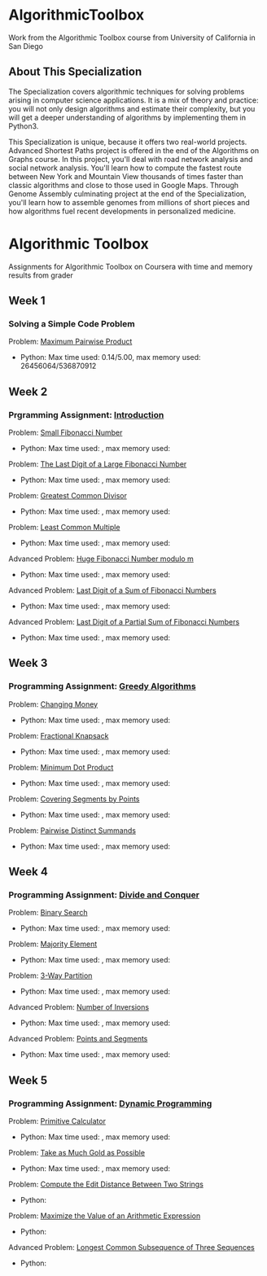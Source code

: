 # AlgorithmicToolbox
Work from the Algorithmic Toolbox course from University of California in San Diego

## About This Specialization
The Specialization covers algorithmic techniques for solving problems arising in computer science applications. It is a mix of theory and practice: you will not only design algorithms and estimate their complexity, but you will get a deeper understanding of algorithms by implementing them in Python3.

This Specialization is unique, because it offers two real-world projects. Advanced Shortest Paths project is offered in the end of the Algorithms on Graphs course. In this project, you'll deal with road network analysis and social network analysis. You'll learn how to compute the fastest route between New York and Mountain View thousands of times faster than classic algorithms and close to those used in Google Maps. Through Genome Assembly culminating project at the end of the Specialization, you'll learn how to assemble genomes from millions of short pieces and how algorithms fuel recent developments in personalized medicine.

# Algorithmic Toolbox
Assignments for Algorithmic Toolbox on Coursera with time and memory results from grader </br>

## Week 1
### Solving a Simple Code Problem
Problem: [Maximum Pairwise Product](https://github.com/mablatnik/Data-Structures-And-Algorithms/tree/master/algorithmic_toolbox/week_1/maximum_pairwise_product)

* Python: Max time used: 0.14/5.00, max memory used: 26456064/536870912

## Week 2
###  Prgramming Assignment: [Introduction](https://github.com/mablatnik/Data-Structures-And-Algorithms/blob/master/algorithmic_toolbox/week_2/01_introduction_problems.pdf)
Problem: [Small Fibonacci Number](https://github.com/mablatnik/Data-Structures-And-Algorithms/tree/master/algorithmic_toolbox/week_2/01_introduction_starter_files/fibonacci) </br>

* Python: Max time used: , max memory used: 

Problem: [The Last Digit of a Large Fibonacci Number](https://github.com/mablatnik/Data-Structures-And-Algorithms/tree/master/algorithmic_toolbox/week_2/01_introduction_starter_files/fibonacci_last_digit) </br>

* Python: Max time used: , max memory used: 

Problem: [Greatest Common Divisor](https://github.com/mablatnik/Data-Structures-And-Algorithms/tree/master/algorithmic_toolbox/week_2/01_introduction_starter_files/gcd) </br>

* Python: Max time used: , max memory used: 

Problem: [Least Common Multiple](https://github.com/mablatnik/Data-Structures-And-Algorithms/tree/master/algorithmic_toolbox/week_2/01_introduction_starter_files/lcm) </br>

* Python: Max time used: , max memory used: 

Advanced Problem: [Huge Fibonacci Number modulo m](https://github.com/mablatnik/Data-Structures-And-Algorithms/tree/master/algorithmic_toolbox/week_2/01_introduction_starter_files/fibonacci_huge) </br>

* Python: Max time used: , max memory used: 

Advanced Problem: [Last Digit of a Sum of Fibonacci Numbers](https://github.com/mablatnik/Data-Structures-And-Algorithms/tree/master/algorithmic_toolbox/week_2/01_introduction_starter_files/fibonacci_sum_last_digit) </br>

* Python: Max time used: , max memory used: 

Advanced Problem: [Last Digit of a Partial Sum of Fibonacci Numbers](https://github.com/mablatnik/Data-Structures-And-Algorithms/tree/master/algorithmic_toolbox/week_2/01_introduction_starter_files/fibonacci_partial_sum) </br>

* Python: Max time used: , max memory used: 

## Week 3
###  Programming Assignment: [Greedy Algorithms](https://github.com/mablatnik/Data-Structures-And-Algorithms/blob/master/algorithmic_toolbox/week_3/02_greedy_algorithms_problems.pdf)
Problem: [Changing Money](https://github.com/mablatnik/Data-Structures-And-Algorithms/tree/master/algorithmic_toolbox/week_3/02_greedy_algorithms_starter_files/change) </br>

* Python: Max time used: , max memory used: 

Problem: [Fractional Knapsack](https://github.com/mablatnik/Data-Structures-And-Algorithms/tree/master/algorithmic_toolbox/week_3/02_greedy_algorithms_starter_files/fractional_knapsack) </br>

* Python: Max time used: , max memory used: 

Problem: [Minimum Dot Product](https://github.com/mablatnik/Data-Structures-And-Algorithms/tree/master/algorithmic_toolbox/week_3/02_greedy_algorithms_starter_files/dot_product) </br>

* Python: Max time used: , max memory used: 

Problem: [Covering Segments by Points](https://github.com/mablatnik/Data-Structures-And-Algorithms/tree/master/algorithmic_toolbox/week_3/02_greedy_algorithms_starter_files/covering_segments) </br>

* Python: Max time used: , max memory used: 

Problem: [Pairwise Distinct Summands](https://github.com/mablatnik/Data-Structures-And-Algorithms/tree/master/algorithmic_toolbox/week_3/02_greedy_algorithms_starter_files/different_summands) </br>

* Python: Max time used: , max memory used: 

## Week 4
###  Programming Assignment: [Divide and Conquer](https://github.com/mablatnik/Data-Structures-And-Algorithms/blob/master/algorithmic_toolbox/week_4/03_divide_and_conquer_problems.pdf)
Problem: [Binary Search](https://github.com/mablatnik/Data-Structures-And-Algorithms/tree/master/algorithmic_toolbox/week_4/03_divide_and_conquer_starter_files_20160804/binary_search) </br>

* Python: Max time used: , max memory used: 

Problem: [Majority Element](https://github.com/mablatnik/Data-Structures-And-Algorithms/tree/master/algorithmic_toolbox/week_4/03_divide_and_conquer_starter_files_20160804/majority_element) </br>

* Python: Max time used: , max memory used: 

Problem: [3-Way Partition](https://github.com/mablatnik/Data-Structures-And-Algorithms/tree/master/algorithmic_toolbox/week_4/03_divide_and_conquer_starter_files_20160804/sorting) </br>

* Python: Max time used: , max memory used: 

Advanced Problem: [Number of Inversions](https://github.com/mablatnik/Data-Structures-And-Algorithms/tree/master/algorithmic_toolbox/week_4/03_divide_and_conquer_starter_files_20160804/inversions) </br>

* Python: Max time used: , max memory used: 

Advanced Problem: [Points and Segments](https://github.com/mablatnik/Data-Structures-And-Algorithms/tree/master/algorithmic_toolbox/week_4/03_divide_and_conquer_starter_files_20160804/points_and_segments) </br>

* Python: Max time used: , max memory used: 

## Week 5
### Programming Assignment: [Dynamic Programming](https://github.com/mablatnik/Data-Structures-And-Algorithms/blob/master/algorithmic_toolbox/week_5/04_dynamic_programming_problems.pdf)
Problem: [Primitive Calculator](https://github.com/mablatnik/Data-Structures-And-Algorithms/tree/master/algorithmic_toolbox/week_5/04_dynamic_programming_starter_files/primitive_calculator) </br>

* Python: Max time used: , max memory used: 

Problem: [Take as Much Gold as Possible](https://github.com/mablatnik/Data-Structures-And-Algorithms/tree/master/algorithmic_toolbox/week_5/04_dynamic_programming_starter_files/knapsack) </br>

* Python: Max time used: , max memory used: 

Problem: [Compute the Edit Distance Between Two Strings](https://github.com/mablatnik/Data-Structures-And-Algorithms/tree/master/algorithmic_toolbox/week_5/04_dynamic_programming_starter_files/edit_distance) </br>

* Python:

Problem: [Maximize the Value of an Arithmetic Expression]() </br>

* Python:

Advanced Problem: [Longest Common Subsequence of Three Sequences]() </br>

* Python:
